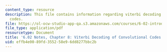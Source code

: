 ```yaml
---
content_type: resource
description: This file contains information regarding viterbi decoding of convolutional
  codes.
file: https://ol-ocw-studio-app-qa.s3.amazonaws.com/courses/6-02-introduction-to-eecs-ii-digital-communication-systems-fall-2012/effb4e0089fd355258e96dd8277bbc2b_MIT6_02F12_chap08.pdf
file_type: application/pdf
resourcetype: Document
title: '6.02 Notes, Chapter 8: Viterbi Decoding of Convolutional Codes'
uid: effb4e00-89fd-3552-58e9-6dd8277bbc2b
---
```


